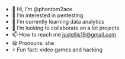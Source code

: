 - 👋 Hi, I’m @phantom2ace
- 👀 I’m interested in pentesting
- 🌱 I’m currently learning data analytics
- 💞️ I’m looking to collaborate on a lot projects 
- 📫 How to reach me justellis19@gmail.com
- 😄 Pronouns: she
- ⚡ Fun fact: video games and hacking 

<!---
phantom2ace/phantom2ace is a ✨ special ✨ repository because its `README.md` (this file) appears on your GitHub profile.
You can click the Preview link to take a look at your changes.
--->
